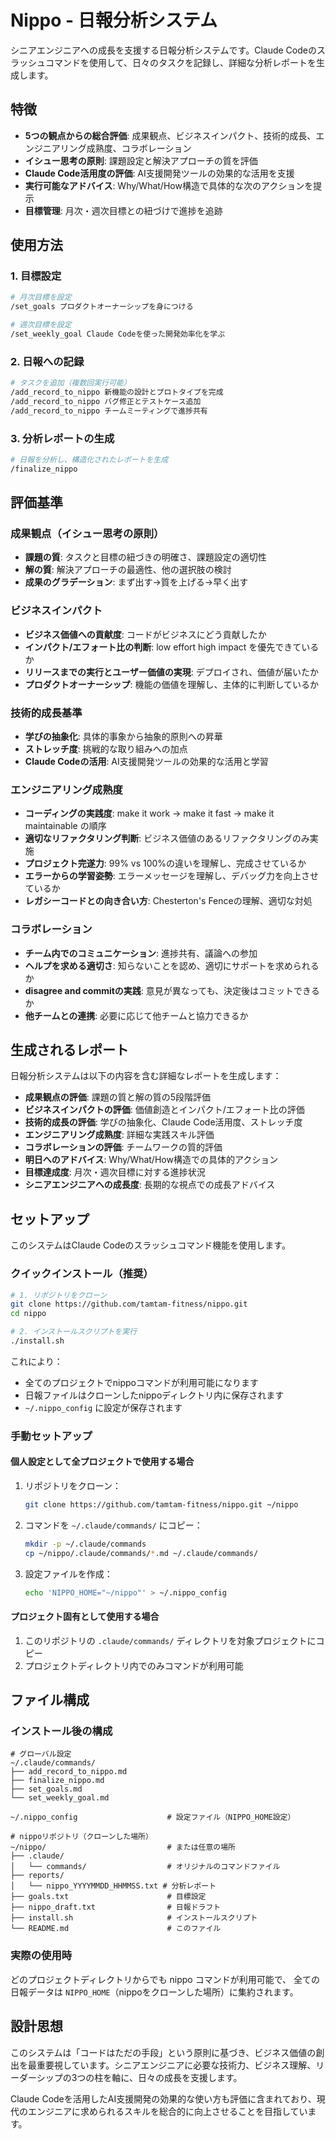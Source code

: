 # Nippo - 日報分析システム

シニアエンジニアへの成長を支援する日報分析システムです。Claude Codeのスラッシュコマンドを使用して、日々のタスクを記録し、詳細な分析レポートを生成します。

## 特徴

- **5つの観点からの総合評価**: 成果観点、ビジネスインパクト、技術的成長、エンジニアリング成熟度、コラボレーション
- **イシュー思考の原則**: 課題設定と解決アプローチの質を評価
- **Claude Code活用度の評価**: AI支援開発ツールの効果的な活用を支援
- **実行可能なアドバイス**: Why/What/How構造で具体的な次のアクションを提示
- **目標管理**: 月次・週次目標との紐づけで進捗を追跡

## 使用方法

### 1. 目標設定
```bash
# 月次目標を設定
/set_goals プロダクトオーナーシップを身につける

# 週次目標を設定
/set_weekly_goal Claude Codeを使った開発効率化を学ぶ
```

### 2. 日報への記録
```bash
# タスクを追加（複数回実行可能）
/add_record_to_nippo 新機能の設計とプロトタイプを完成
/add_record_to_nippo バグ修正とテストケース追加
/add_record_to_nippo チームミーティングで進捗共有
```

### 3. 分析レポートの生成
```bash
# 日報を分析し、構造化されたレポートを生成
/finalize_nippo
```

## 評価基準

### 成果観点（イシュー思考の原則）
- **課題の質**: タスクと目標の紐づきの明確さ、課題設定の適切性
- **解の質**: 解決アプローチの最適性、他の選択肢の検討
- **成果のグラデーション**: まず出す→質を上げる→早く出す

### ビジネスインパクト
- **ビジネス価値への貢献度**: コードがビジネスにどう貢献したか
- **インパクト/エフォート比の判断**: low effort high impact を優先できているか
- **リリースまでの実行とユーザー価値の実現**: デプロイされ、価値が届いたか
- **プロダクトオーナーシップ**: 機能の価値を理解し、主体的に判断しているか

### 技術的成長基準
- **学びの抽象化**: 具体的事象から抽象的原則への昇華
- **ストレッチ度**: 挑戦的な取り組みへの加点
- **Claude Codeの活用**: AI支援開発ツールの効果的な活用と学習

### エンジニアリング成熟度
- **コーディングの実践度**: make it work → make it fast → make it maintainable の順序
- **適切なリファクタリング判断**: ビジネス価値のあるリファクタリングのみ実施
- **プロジェクト完遂力**: 99% vs 100%の違いを理解し、完成させているか
- **エラーからの学習姿勢**: エラーメッセージを理解し、デバッグ力を向上させているか
- **レガシーコードとの向き合い方**: Chesterton's Fenceの理解、適切な対処

### コラボレーション
- **チーム内でのコミュニケーション**: 進捗共有、議論への参加
- **ヘルプを求める適切さ**: 知らないことを認め、適切にサポートを求められるか
- **disagree and commitの実践**: 意見が異なっても、決定後はコミットできるか
- **他チームとの連携**: 必要に応じて他チームと協力できるか

## 生成されるレポート

日報分析システムは以下の内容を含む詳細なレポートを生成します：

- **成果観点の評価**: 課題の質と解の質の5段階評価
- **ビジネスインパクトの評価**: 価値創造とインパクト/エフォート比の評価
- **技術的成長の評価**: 学びの抽象化、Claude Code活用度、ストレッチ度
- **エンジニアリング成熟度**: 詳細な実践スキル評価
- **コラボレーションの評価**: チームワークの質的評価
- **明日へのアドバイス**: Why/What/How構造での具体的アクション
- **目標達成度**: 月次・週次目標に対する進捗状況
- **シニアエンジニアへの成長度**: 長期的な視点での成長アドバイス

## セットアップ

このシステムはClaude Codeのスラッシュコマンド機能を使用します。

### クイックインストール（推奨）

```bash
# 1. リポジトリをクローン
git clone https://github.com/tamtam-fitness/nippo.git
cd nippo

# 2. インストールスクリプトを実行
./install.sh
```

これにより：
- 全てのプロジェクトでnippoコマンドが利用可能になります
- 日報ファイルはクローンしたnippoディレクトリ内に保存されます
- `~/.nippo_config` に設定が保存されます

### 手動セットアップ

#### 個人設定として全プロジェクトで使用する場合

1. リポジトリをクローン：
   ```bash
   git clone https://github.com/tamtam-fitness/nippo.git ~/nippo
   ```

2. コマンドを `~/.claude/commands/` にコピー：
   ```bash
   mkdir -p ~/.claude/commands
   cp ~/nippo/.claude/commands/*.md ~/.claude/commands/
   ```

3. 設定ファイルを作成：
   ```bash
   echo 'NIPPO_HOME="~/nippo"' > ~/.nippo_config
   ```

#### プロジェクト固有として使用する場合

1. このリポジトリの `.claude/commands/` ディレクトリを対象プロジェクトにコピー
2. プロジェクトディレクトリ内でのみコマンドが利用可能

## ファイル構成

### インストール後の構成
```
# グローバル設定
~/.claude/commands/
├── add_record_to_nippo.md
├── finalize_nippo.md
├── set_goals.md
└── set_weekly_goal.md

~/.nippo_config                    # 設定ファイル（NIPPO_HOME設定）

# nippoリポジトリ（クローンした場所）
~/nippo/                           # または任意の場所
├── .claude/
│   └── commands/                  # オリジナルのコマンドファイル
├── reports/
│   └── nippo_YYYYMMDD_HHMMSS.txt # 分析レポート
├── goals.txt                      # 目標設定
├── nippo_draft.txt                # 日報ドラフト
├── install.sh                     # インストールスクリプト
└── README.md                      # このファイル
```

### 実際の使用時
どのプロジェクトディレクトリからでも nippo コマンドが利用可能で、
全ての日報データは `NIPPO_HOME`（nippoをクローンした場所）に集約されます。

## 設計思想

このシステムは「コードはただの手段」という原則に基づき、ビジネス価値の創出を最重要視しています。シニアエンジニアに必要な技術力、ビジネス理解、リーダーシップの3つの柱を軸に、日々の成長を支援します。

Claude Codeを活用したAI支援開発の効果的な使い方も評価に含まれており、現代のエンジニアに求められるスキルを総合的に向上させることを目指しています。
